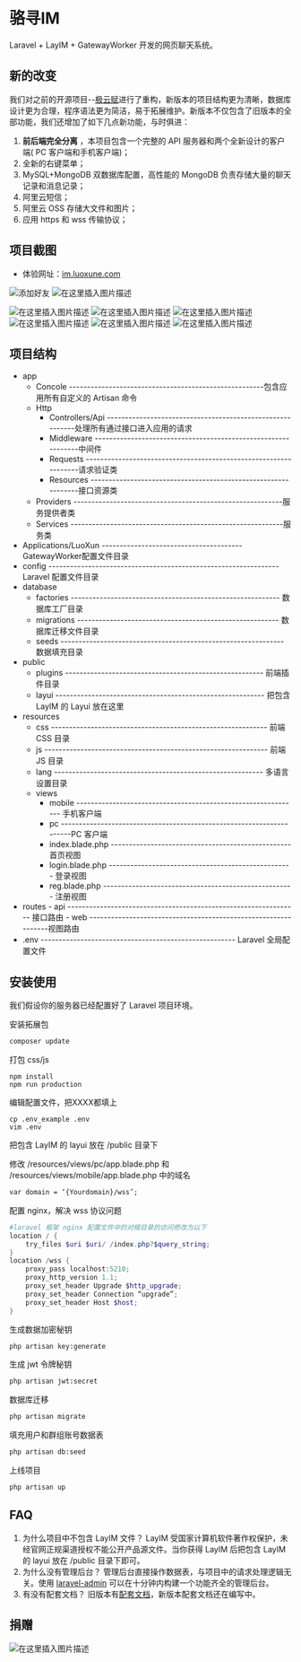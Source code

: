 # 骆寻IM

Laravel + LayIM + GatewayWorker 开发的网页聊天系统。

## 新的改变

我们对之前的开源项目--[极云赋](https://gitee.com/geekadpt/ji_yun_fu)进行了重构，新版本的项目结构更为清晰，数据库设计更为合理，程序语法更为简洁，易于拓展维护。新版本不仅包含了旧版本的全部功能，我们还增加了如下几点新功能，与时俱进：
 1. **前后端完全分离** ，本项目包含一个完整的 API 服务器和两个全新设计的客户端( PC 客户端和手机客户端)；
 2. 全新的右键菜单；
 3. MySQL+MongoDB 双数据库配置，高性能的 MongoDB 负责存储大量的聊天记录和消息记录；
 4. 阿里云短信；
 5. 阿里云 OSS 存储大文件和图片；
 6. 应用 https 和 wss 传输协议；

## 项目截图

 - 体验网址：[im.luoxune.com](https://im.luoxune.com)

![添加好友](https://img-blog.csdnimg.cn/img_convert/2696f4765a5c2bcaf7b08a03378bc868.png#pic_center)
![在这里插入图片描述](https://img-blog.csdnimg.cn/2021012218345298.png)


![在这里插入图片描述](https://img-blog.csdnimg.cn/2021012218345271.png)
![在这里插入图片描述](https://img-blog.csdnimg.cn/img_convert/e7309bef10ad2550072a0ec08d69d769.png#pic_center)
![在这里插入图片描述](https://img-blog.csdnimg.cn/2021012218345267.png)
![在这里插入图片描述](https://img-blog.csdnimg.cn/20210122183451883.png)
![在这里插入图片描述](https://img-blog.csdnimg.cn/20210122183451853.png)
![在这里插入图片描述](https://luoxune.oss-cn-beijing.aliyuncs.com/app/mobile_exam.png)

## 项目结构
- app
  - Concole ------------------------------------------------------包含应用所有自定义的 Artisan 命令
  - Http
    - Controllers/Api ----------------------------------------------------------处理所有通过接口进入应用的请求
    - Middleware --------------------------------------------------------------中间件
    - Requests -----------------------------------------------------------------请求验证类
    - Resources ---------------------------------------------------------------接口资源类
  - Providers ----------------------------------------------------------服务提供者类
  - Services -----------------------------------------------------------服务类
- Applications/LuoXun ---------------------------------------GatewayWorker配置文件目录
- config  ----------------------------------------------------------------Laravel 配置文件目录
- database
  - factories ---------------------------------------------------------- 数据库工厂目录
  - migrations -------------------------------------------------------- 数据库迁移文件目录
  - seeds -------------------------------------------------------------- 数据填充目录
- public
  - plugins ------------------------------------------------------- 前端插件目录
  - layui ---------------------------------------------------------- 把包含 LayIM 的 Layui 放在这里
- resources
  - css ------------------------------------------------------------ 前端 CSS 目录
  - js -------------------------------------------------------------- 前端 JS 目录
  - lang ----------------------------------------------------------  多语言设置目录
  - views
      - mobile -------------------------------------------------------------- 手机客户端
      - pc ---------------------------------------------------------------------PC 客户端
      - index.blade.php -------------------------------------------------- 首页视图
      - login.blade.php --------------------------------------------------- 登录视图
      - reg.blade.php ----------------------------------------------------- 注册视图
- routes
      - api ---------------------------------------------------------------- 接口路由
      - web ---------------------------------------------------------------视图路由
- .env ------------------------------------------------------ Laravel 全局配置文件


## 安装使用
我们假设你的服务器已经配置好了 Laravel 项目环境。

安装拓展包
```bash
composer update
```
打包 css/js
```
npm install
npm run production
```
编辑配置文件，把XXXX都填上
```
cp .env_example .env
vim .env
```
把包含 LayIM 的 layui 放在 /public 目录下

修改 /resources/views/pc/app.blade.php 和 /resources/views/mobile/app.blade.php 中的域名
```html
var domain = ‘{Yourdomain}/wss’;
```
配置 nginx，解决 wss 协议问题

```powershell
#laravel 框架 nginx 配置文件中的对根目录的访问修改为以下
location / {
	try_files $uri $uri/ /index.php?$query_string;
}
location /wss {
	proxy_pass localhost:5210;
	proxy_http_version 1.1;
	proxy_set_header Upgrade $http_upgrade;
	proxy_set_header Connection “upgrade”;
	proxy_set_header Host $host;
}
```


生成数据加密秘钥

```bash
php artisan key:generate
```

生成 jwt 令牌秘钥

```bash
php artisan jwt:secret
```

数据库迁移

```bash
php artisan migrate
```

填充用户和群组账号数据表

```bash
php artisan db:seed
```
上线项目
```bash
php artisan up
```


## FAQ

 1. 为什么项目中不包含 LayIM 文件？
LayIM 受国家计算机软件著作权保护，未经官网正规渠道授权不能公开产品源文件。当你获得 LayIM 后把包含 LayIM 的 layui 放在 /public 目录下即可。
 2. 为什么没有管理后台？
管理后台直接操作数据表，与项目中的请求处理逻辑无关。使用 [laravel-admin](https://laravel-admin.org/) 可以在十分钟内构建一个功能齐全的管理后台。
 3. 有没有配套文档？
旧版本有[配套文档](https://www.kancloud.cn/tiaohuaren/laravel)，新版本配套文档还在编写中。

## 捐赠
![在这里插入图片描述](https://luoxune.oss-cn-beijing.aliyuncs.com/app/donate_inte.png)
